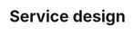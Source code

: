 ---
layout: collection
title: Service design
description: Design decisions on service design
pagination:
  data: collections.service-design
  reverse: true
  size: 50
permalink: "service-design/{% if pagination.pageNumber > 0 %}page/{{ pagination.pageNumber + 1 }}{% endif %}/"
override:tags:
  - post
eleventyComputed:
  eleventyNavigation:
    key: "{{ title }}"
    excerpt: "{{ description }}"
    parent: home
---